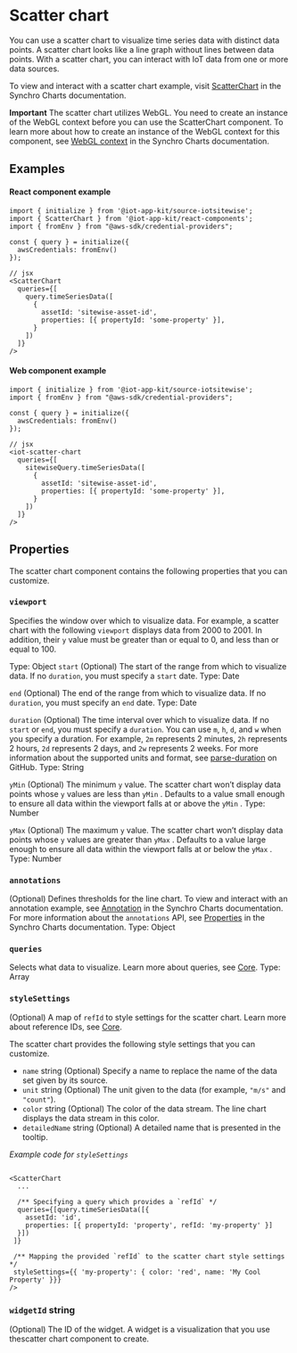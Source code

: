 # Scatter chart

You can use a scatter chart to visualize time series data with distinct data points. A scatter chart looks like a line graph without lines between data points. With a scatter chart, you can interact with IoT data from one or more data sources.

To view and interact with a scatter chart example, visit [ScatterChart](https://synchrocharts.com/#/Components/Scatter%20(https://synchrocharts.com/#/Components/ScatterChart)Chart%20(https://synchrocharts.com/#/Components/ScatterChart)) in the Synchro Charts documentation.

**Important**
The scatter chart utilizes WebGL. You need to create an instance of the WebGL context before you can use the ScatterChart component. To learn more about how to create an instance of the WebGL context for this component, see [WebGL context](https://synchrocharts.com/#/WebGL%20context) in the Synchro Charts documentation.  

## Examples

#### React component example

```
import { initialize } from '@iot-app-kit/source-iotsitewise';
import { ScatterChart } from '@iot-app-kit/react-components';
import { fromEnv } from "@aws-sdk/credential-providers";

const { query } = initialize({
  awsCredentials: fromEnv()
});

// jsx
<ScatterChart
  queries={[
    query.timeSeriesData([
      { 
        assetId: 'sitewise-asset-id', 
        properties: [{ propertyId: 'some-property' }],
      }
    ])
  ]}
/>
```

#### Web component example

```
import { initialize } from '@iot-app-kit/source-iotsitewise';
import { fromEnv } from "@aws-sdk/credential-providers";

const { query } = initialize({
  awsCredentials: fromEnv()
});

// jsx
<iot-scatter-chart
  queries={[
    sitewiseQuery.timeSeriesData([
      { 
        assetId: 'sitewise-asset-id', 
        properties: [{ propertyId: 'some-property' }],
      }
    ])
  ]}
/>
```

## Properties

The scatter chart component contains the following properties that you can customize. 

### `viewport` 

Specifies the window over which to visualize data. For example, a scatter chart with the following `viewport` displays data from 2000 to 2001. In addition, their `y` value must be greater than or equal to 0, and less than or equal to 100. 

Type: Object 
`start` 
(Optional) The start of the range from which to visualize data. If no `duration`, you must specify a `start` date.
Type: Date

`end`
(Optional) The end of the range from which to visualize data. If no `duration`, you must specify an `end` date. 
Type: Date

`duration`
(Optional) The time interval over which to visualize data. If no `start` or `end`, you must specify a `duration`. You can use `m`, `h`, `d`, and `w` when you specify a duration. For example,  `2m` represents 2 minutes, `2h` represents 2 hours, `2d` represents 2 days, and `2w` represents 2 weeks. For more information about the supported units and format, see [parse-duration](https://github.com/jkroso/parse-duration) on GitHub.
Type: String

`yMin`
(Optional) The minimum `y` value. The scatter chart won’t display data points whose `y` values are less than `yMin` . Defaults to a value small enough to ensure all data within the viewport falls at or above the  `yMin` . 
Type: Number

`yMax`
(Optional) The maximum `y` value. The scatter chart won’t display data points whose `y` values are greater than `yMax` . Defaults to a value large enough to ensure all data within the viewport falls at or below the  `yMax` . 
Type: Number

### `annotations` 

(Optional) Defines thresholds for the line chart. To view and interact with an annotation example, see [Annotation](https://synchrocharts.com/#/Features/Annotation) in the Synchro Charts documentation. For more information about the `annotations` API, see [Properties](https://synchrocharts.com/#/API/Properties) in the Synchro Charts documentation. 
Type: Object

### `queries`

Selects what data to visualize. Learn more about queries, see [Core](https://github.com/awslabs/iot-app-kit/tree/main/docs/Core.md). 
Type: Array 

### `styleSettings`

(Optional) A map of `refId` to style settings for the scatter chart. Learn more about reference IDs, see [Core](https://github.com/awslabs/iot-app-kit/tree/main/docs/Core.md). 

The scatter chart provides the following style settings that you can customize.

* `name` string
    (Optional) Specify a name to replace the name of the data set given by its source.  
* `unit` string
    (Optional) The unit given to the data (for example, `"m/s"` and `"count"`).
* `color` string
    (Optional) The color of the data stream. The line chart displays the data stream in this color. 
* `detailedName` string
    (Optional) A detailed name that is presented in the tooltip. 
    

*Example code for `styleSettings`*

```

<ScatterChart
  ...

  /** Specifying a query which provides a `refId` */
  queries={[query.timeSeriesData([{ 
    assetId: 'id', 
    properties: [{ propertyId: 'property', refId: 'my-property' }]
  }])
 ]}
 
 /** Mapping the provided `refId` to the scatter chart style settings */
 styleSettings={{ 'my-property': { color: 'red', name: 'My Cool Property' }}}
/>

```

### `widgetId`  string

(Optional) The ID of the widget. A widget is a visualization that you use thescatter chart component to create.
